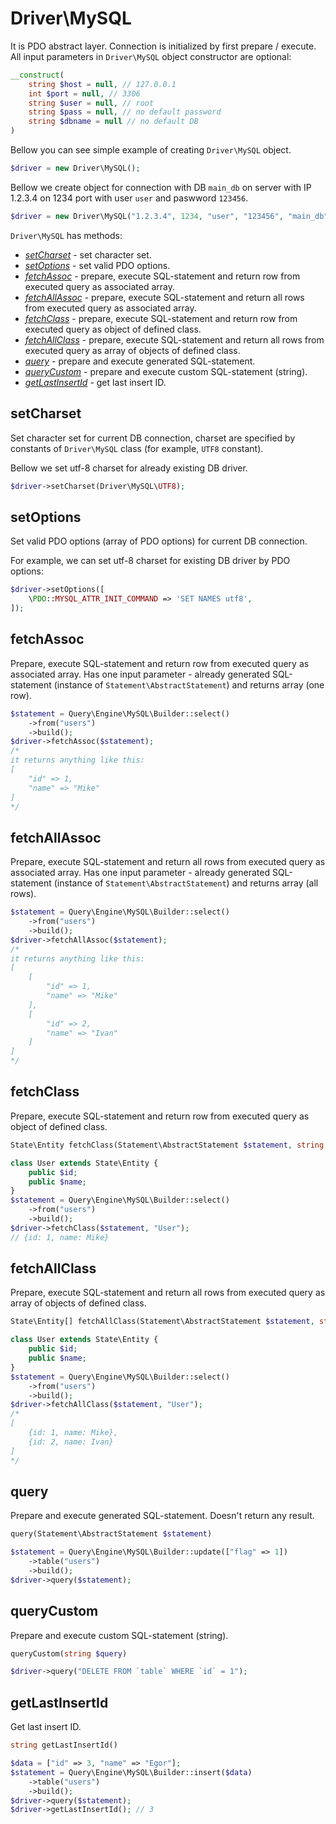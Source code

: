 # Driver\MySQL

It is PDO abstract layer. Connection is initialized by first prepare / execute. All input parameters in `Driver\MySQL` object constructor are optional:

```php
__construct(
	string $host = null, // 127.0.0.1
	int $port = null, // 3306
	string $user = null, // root
	string $pass = null, // no default password
	string $dbname = null // no default DB
)
```

Bellow you can see simple example of creating `Driver\MySQL` object.

```php
$driver = new Driver\MySQL();
```

Bellow we create object for connection with DB `main_db` on server with IP 1.2.3.4 on 1234 port with user `user` and paswword `123456`.

```php
$driver = new Driver\MySQL("1.2.3.4", 1234, "user", "123456", "main_db");
```

`Driver\MySQL` has methods:

 - [*setCharset*](#setcharset) - set character set.
 - [*setOptions*](#setoptions) - set valid PDO options.
 - [*fetchAssoc*](#fetchassoc) - prepare, execute SQL-statement and return row from executed query as associated array.
 - [*fetchAllAssoc*](#fetchallassoc) - prepare, execute SQL-statement and return all rows from executed query as associated array.
 - [*fetchClass*](#fetchclass) - prepare, execute SQL-statement and return row from executed query as object of defined class.
 - [*fetchAllClass*](#fetchallclass) - prepare, execute SQL-statement and return all rows from executed query as array of objects of defined class.
 - [*query*](#query) - prepare and execute generated SQL-statement.
 - [*queryCustom*](#querycustom) - prepare and execute custom SQL-statement (string).
 - [*getLastInsertId*](#getlastinsertid) - get last insert ID.

## setCharset

Set character set for current DB connection, charset are specified by constants of `Driver\MySQL` class (for example, `UTF8` constant).

Bellow we set utf-8 charset for already existing DB driver.

```php
$driver->setCharset(Driver\MySQL\UTF8);
```

## setOptions

Set valid PDO options (array of PDO options) for current DB connection.

For example, we can set utf-8 charset for existing DB driver by PDO options:

```php
$driver->setOptions([
	\PDO::MYSQL_ATTR_INIT_COMMAND => 'SET NAMES utf8',
]);
```

## fetchAssoc

Prepare, execute SQL-statement and return row from executed query as associated array. Has one input parameter - already generated SQL-statement (instance of `Statement\AbstractStatement`) and returns array (one row).

```php
$statement = Query\Engine\MySQL\Builder::select()
	->from("users")
	->build();
$driver->fetchAssoc($statement);
/*
it returns anything like this:
[
	"id" => 1,
	"name" => "Mike"
]
*/
```

## fetchAllAssoc

Prepare, execute SQL-statement and return all rows from executed query as associated array. Has one input parameter - already generated SQL-statement (instance of `Statement\AbstractStatement`) and returns array (all rows).

```php
$statement = Query\Engine\MySQL\Builder::select()
	->from("users")
	->build();
$driver->fetchAllAssoc($statement);
/*
it returns anything like this:
[
	[
		"id" => 1,
		"name" => "Mike"
	],
	[
		"id" => 2,
		"name" => "Ivan"
	]
]
*/
```

## fetchClass

Prepare, execute SQL-statement and return row from executed query as object of defined class.

```php
State\Entity fetchClass(Statement\AbstractStatement $statement, string $class)
```

```php
class User extends State\Entity {
	public $id;
	public $name;
}
$statement = Query\Engine\MySQL\Builder::select()
	->from("users")
	->build();
$driver->fetchClass($statement, "User");
// {id: 1, name: Mike}
```

## fetchAllClass

Prepare, execute SQL-statement and return all rows from executed query as array of objects of defined class.

```php
State\Entity[] fetchAllClass(Statement\AbstractStatement $statement, string $class)
```

```php
class User extends State\Entity {
	public $id;
	public $name;
}
$statement = Query\Engine\MySQL\Builder::select()
	->from("users")
	->build();
$driver->fetchAllClass($statement, "User");
/*
[
	{id: 1, name: Mike},
	{id: 2, name: Ivan}
]
*/
```

## query

Prepare and execute generated SQL-statement. Doesn't return any result.

```php
query(Statement\AbstractStatement $statement)
```

```php
$statement = Query\Engine\MySQL\Builder::update(["flag" => 1])
    ->table("users")
    ->build();
$driver->query($statement);
```

## queryCustom

Prepare and execute custom SQL-statement (string).

```php
queryCustom(string $query)
```

```php
$driver->query("DELETE FROM `table` WHERE `id` = 1");
```

## getLastInsertId

Get last insert ID.

```php
string getLastInsertId()
```

```php
$data = ["id" => 3, "name" => "Egor"];
$statement = Query\Engine\MySQL\Builder::insert($data)
    ->table("users")
    ->build();
$driver->query($statement);
$driver->getLastInsertId(); // 3
```